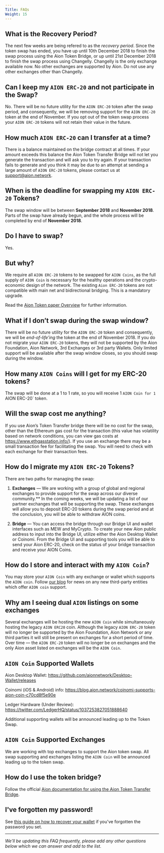```yaml
---
Title: FAQs
Weight: 15
---
```


## What is the Recovery Period?

The next few weeks are being refered to as the _recovery period_. Since the token swap has ended, you have up until 10th December 2018 to finish the swap process using the Aion Token Bridge, or up until 21st December 2018 to finish the swap process using Changelly. Changelly is the only exchange available now. No other exchanges are supported by Aion. Do not use any other exchanges other than Changelly.

## Can I keep my `AION ERC-20` and not participate in the Swap?

No. There will be no future utility for the `AION ERC-20` token after the swap period, and consequently, we will be removing support for the `AION ERC-20` token at the end of November. If you opt out of the token swap process your `AION ERC-20` tokens will not retain their value in the future.

## How much `AION ERC-20` can I transfer at a time?

There is a balance maintained on the bridge contract at all times. If your amount exceeds this balance the Aion Token Transfer Bridge will not let you generate the transaction and will ask you to try again. If your transaction fails to generate and you think it may be due to an attempt at sending a large amount of `AION ERC-20` tokens, please contact us at <a href="mailto:support@aion.network">support@aion.network</a>.

## When is the deadline for swapping my `AION ERC-20` Tokens?

The swap window will be between **September 2018** and **November 2018**. Parts of the swap have already begun, and the whole process will be completed by end of **November 2018**.

## Do I have to swap?

Yes.

## But why?

We require all `AION ERC-20` tokens to be swapped for `AION Coins`, as the full supply of `AION Coin` is necessary for the healthy operations and the crypto-economic design of the network. The existing `Aion ERC-20` tokens are not compatible with main net and bidirectional bridging. This is a mandatory upgrade.

Read the <a href="https://aion.network/media/en-aion-token-overview-v2.pdf" target="_blank">Aion Token paper Overview</a>  for further information.

## What if I don’t swap during the swap window?

There will be no future utility for the `AION ERC-20` token and consequently, we will be _end-of-life’ing_ the token at the end of November 2018. If you do not migrate your `AION ERC-20` tokens, they will not be supported by the Aion Foundation, Aion Network, 3rd Exchanges or 3rd party Wallets. Only limited support will be available after the swap window closes, so you should swap during the window.

## How many `AION Coins` will I get for my ERC-20 tokens?

The swap will be done at a 1 to 1 rate, so you will receive 1 `AION Coin for 1 `AION ERC-20` token.

## Will the swap cost me anything?

If you use Aion’s Token Transfer bridge there will be no cost for the swap, other than the Ethereum gas cost for the transaction (this value has volatility based on network conditions, you can view gas costs at <a href="https://www.ethgasstation.info/" target="_blank">https://www.ethgasstation.info/</a>). If you use an exchange there may be a small transaction fee for facilitating the swap. You will need to check with each exchange for their transaction fees.

## How do I migrate my `AION ERC-20` Tokens?

There are two paths for managing the swap:

1) **Exchanges** — We are working with a group of global and regional exchanges to provide support for the swap across our diverse community.** In the coming weeks, we will be updating a list of our partner exchanges that will be supporting the swap. These exchanges will allow you to deposit ERC-20 tokens during the swap period and at the conclusion, you will be able to withdraw AION coins.

2) **Bridge** — You can access the bridge through our Bridge UI and wallet interfaces such as MEW and MyCrypto. To create your new Aion public address to input into the Bridge UI, utilize either the  Aion Desktop Wallet or Coinomi. From the Bridge UI and supporting tools you will be able to send your Aion ERC-20, check on the status of your bridge transaction and receive your AION Coins.

## How do I store and interact with my `AION Coin`?

You may store your `AION Coin` with any exchange or wallet which supports the `AION coin`. Follow [our blog](https://blog.aion.network/) for news on any new third-party entities which offer `AION coin` support.

## Why am I seeing dual `AION` listings on some exchanges

Several exchanges will be hosting the new `AION Coin` while simultaneously hosting the legacy `AION ERC20` coin. Although the legacy `AION ERC-20` token will no longer be supported by the Aion Foundation, Aion Network or any third parties it will still be present on exchanges for a short period of time. Over time — the `AION ERC-20` token will no longer be on exchanges and the only Aion asset listed on exchanges will be the `AION Coin`.

## `AION Coin` Supported Wallets

Aion Desktop Wallet: <a href="https://github.com/aionnetwork/Desktop-Wallet/releases" target="_blank">https://github.com/aionnetwork/Desktop-Wallet/releases</a>

Coinomi (iOS & Android) info: <a href="https://blog.aion.network/coinomi-supports-aion-coin-c70cd8f5e90e" target="_blank">https://blog.aion.network/coinomi-supports-aion-coin-c70cd8f5e90e</a>

Ledger Hardware (Under Review): <a href="https://twitter.com/LedgerHQ/status/1037253827051888640" target="_blank">https://twitter.com/LedgerHQ/status/1037253827051888640</a>

Additional supporting wallets will be announced leading up to the Token Swap.

## `AION Coin` Supported Exchanges

We are working with top exchanges to support the Aion token swap. All swap supporting and exchanges listing the `AION Coin` will be announced leading up to the token swap.

## How do I use the token bridge?

Follow the official [Aion documentation for using the Aion Token Transfer Bridge](doc:swap-overview).

## I've forgotten my password!
See [this guide on how to recover your wallet](doc:ive-forgotten-my-password) if you've forgotten the password you set.

---

*We’ll be updating this FAQ frequently, please add any other questions below which we can answer and add to the list.*